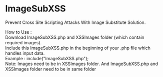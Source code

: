 # ImageSubXSS
Prevent Cross Site Scripting Attacks With Image Substitute Solution.

How to Use : <br>
Download ImageSubXSS.php and XSSImages folder (which contain required images).<br>
Include this ImageSubXSS.php in the beginning of your .php file which handles input data.<br>
Example : include("ImageSubXSS.php");<br>
Note: Images need to be in XSSImages folder. And ImageSubXSS.php and XSSImages folder need to be in same folder<br>